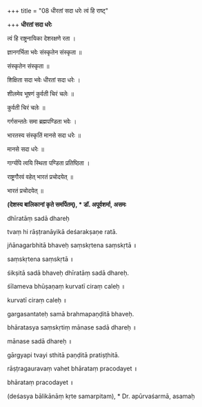 +++
title = "08 धीरतां सदा धरेः त्वं हि राष्ट्"

+++
**धीरतां सदा धरेः**

त्वं हि राष्ट्रनायिका देशरक्षणे रता ।

ज्ञानगर्भिता भवेः संस्कृतेन संस्कृता ॥

 संस्कृतेन संस्कृता ॥

 शिक्षिता सदा भवेः धीरतां सदा धरेः ।

 शीलमेव भूषणं कुर्वती चिरं चलेः ॥

  कुर्वती चिरं चलेः ॥

गर्गसन्ततेः समा ब्रह्मपण्डिता भवेः ।

भारतस्य संस्कृतिं मानसे सदा धरेः ॥

  मानसे सदा धरेः ॥

 गार्ग्यपि त्वयि स्थिता पण्डिता प्रतिष्ठिता ।

 राष्ट्रगौरवं वहेत् भारतं प्रचोदयेत् ॥

  भारतं प्रचोदयेत् ॥

**(देशस्य बालिकानां कृते समर्पितम्), \* डॉ. अपूर्वशर्मा, असमः**



dhīratāṃ sadā dhareḥ

tvaṃ hi rāṣṭranāyikā deśarakṣaṇe ratā.

jñānagarbhitā bhaveḥ saṃskṛtena saṃskṛtā ॥

 saṃskṛtena saṃskṛtā ॥

 śikṣitā sadā bhaveḥ dhīratāṃ sadā dhareḥ.

 śīlameva bhūṣaṇaṃ kurvatī ciraṃ caleḥ ॥

  kurvatī ciraṃ caleḥ ॥

gargasantateḥ samā brahmapaṇḍitā bhaveḥ.

bhāratasya saṃskṛtiṃ mānase sadā dhareḥ ॥

  mānase sadā dhareḥ ॥

 gārgyapi tvayi sthitā paṇḍitā pratiṣṭhitā.

 rāṣṭragauravaṃ vahet bhārataṃ pracodayet ॥

  bhārataṃ pracodayet ॥

(deśasya bālikānāṃ kṛte samarpitam), \* Dr. apūrvaśarmā, asamaḥ
